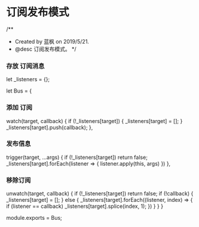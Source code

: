 # 订阅发布模式
/**
 * Created by 蓝枫 on 2019/5/21.
 * @desc 订阅发布模式。
 */


### 存放 订阅消息
let _listeners = {};

let Bus = {
  ### 添加 订阅
  watch(target, callback) {
    if (!_listeners[target]) {
      _listeners[target] = [];
    }
    _listeners[target].push(callback);
  },
  ### 发布信息
  trigger(target, ...args) {
    if (!_listeners[target]) return false;
    _listeners[target].forEach(listener => {
      listener.apply(this, args)
    })
  },
  ### 移除订阅
  unwatch(target, callback) {
    if (!_listeners[target]) return false;
    if (!callback) {
      _listeners[target] = [];
    } else {
      _listeners[target].forEach((listener, index) => {
        if (listener == callback) _listeners[target].splice(index, 1);
      })
    }
  }
}

module.exports = Bus;
